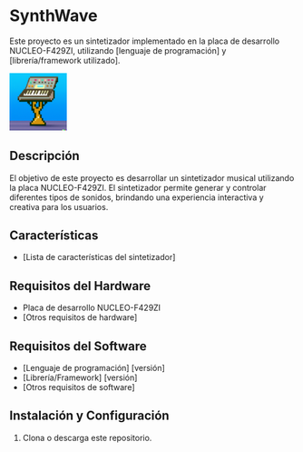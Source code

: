 # SynthWave

Este proyecto es un sintetizador implementado en la placa de desarrollo NUCLEO-F429ZI, utilizando [lenguaje de programación] y [librería/framework utilizado].

<img src="images/GodSynth.png" width="20%">

## Descripción

El objetivo de este proyecto es desarrollar un sintetizador musical utilizando la placa NUCLEO-F429ZI. El sintetizador permite generar y controlar diferentes tipos de sonidos, brindando una experiencia interactiva y creativa para los usuarios.

## Características

- [Lista de características del sintetizador]

## Requisitos del Hardware

- Placa de desarrollo NUCLEO-F429ZI
- [Otros requisitos de hardware]

## Requisitos del Software

- [Lenguaje de programación] [versión]
- [Librería/Framework] [versión]
- [Otros requisitos de software]

## Instalación y Configuración

1. Clona o descarga este repositorio.

